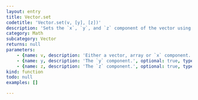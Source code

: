```yaml
---
layout: entry
title: Vector.set
codetitle: 'Vector.set(v, [y], [z])'
description: 'Sets the `x`, `y`, and `z` component of the vector using three separate variables, the data from a Vector, or the values from a float array.'
category: Math
subcategory: Vector
returns: null
parameters:
    - {name: v, description: 'Either a vector, array or `x` component.', optional: false, type: [Number, Array, Vector]}
    - {name: y, description: 'The `y` component.', optional: true, type: [Number]}
    - {name: z, description: 'The `z` component.', optional: true, type: [Number]}
kind: function
todo: null
examples: []

---
```


